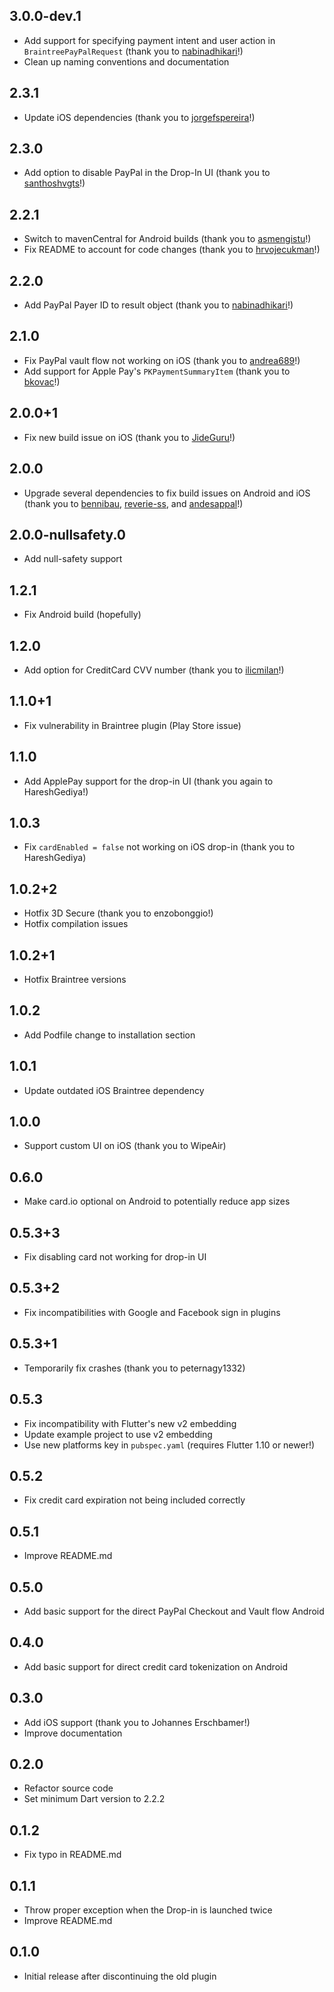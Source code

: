 ## 3.0.0-dev.1

* Add support for specifying payment intent and user action in `BraintreePayPalRequest` (thank you to [nabinadhikari](https://github.com/nabinadhikari)!)
* Clean up naming conventions and documentation

## 2.3.1

* Update iOS dependencies (thank you to [jorgefspereira](https://github.com/jorgefspereira)!)

## 2.3.0

* Add option to disable PayPal in the Drop-In UI (thank you to [santhoshvgts](https://github.com/santhoshvgts)!)

## 2.2.1

* Switch to mavenCentral for Android builds (thank you to [asmengistu](https://github.com/asmengistu)!)
* Fix README to account for code changes (thank you to [hrvojecukman](https://github.com/hrvojecukman)!)

## 2.2.0

* Add PayPal Payer ID to result object (thank you to [nabinadhikari](https://github.com/nabinadhikari)!)

## 2.1.0
* Fix PayPal vault flow not working on iOS (thank you to [andrea689](https://github.com/andrea689)!)
* Add support for Apple Pay's `PKPaymentSummaryItem` (thank you to [bkovac](https://github.com/bkovac)!)

## 2.0.0+1

* Fix new build issue on iOS (thank you to [JideGuru](https://github.com/JideGuru)!)

## 2.0.0

* Upgrade several dependencies to fix build issues on Android and iOS (thank you to [bennibau](https://github.com/bennibau), [reverie-ss](https://github.com/reverie-ss), and [andesappal](https://github.com/andesappal)!)

## 2.0.0-nullsafety.0

* Add null-safety support

## 1.2.1

* Fix Android build (hopefully)

## 1.2.0

* Add option for CreditCard CVV number (thank you to [ilicmilan](https://github.com/ilicmilan)!)

## 1.1.0+1

* Fix vulnerability in Braintree plugin (Play Store issue)

## 1.1.0

* Add ApplePay support for the drop-in UI (thank you again to HareshGediya!)

## 1.0.3

* Fix `cardEnabled = false` not working on iOS drop-in (thank you to HareshGediya)

## 1.0.2+2

* Hotfix 3D Secure (thank you to enzobonggio!)
* Hotfix compilation issues

## 1.0.2+1

* Hotfix Braintree versions

## 1.0.2

* Add Podfile change to installation section

## 1.0.1

* Update outdated iOS Braintree dependency

## 1.0.0

* Support custom UI on iOS (thank you to WipeAir)

## 0.6.0

* Make card.io optional on Android to potentially reduce app sizes

## 0.5.3+3

* Fix disabling card not working for drop-in UI

## 0.5.3+2

* Fix incompatibilities with Google and Facebook sign in plugins

## 0.5.3+1

* Temporarily fix crashes (thank you to peternagy1332)

## 0.5.3

* Fix incompatibility with Flutter's new v2 embedding
* Update example project to use v2 embedding
* Use new platforms key in `pubspec.yaml` (requires Flutter 1.10 or newer!)

## 0.5.2

* Fix credit card expiration not being included correctly

## 0.5.1

* Improve README.md

## 0.5.0

* Add basic support for the direct PayPal Checkout and Vault flow Android

## 0.4.0

* Add basic support for direct credit card tokenization on Android

## 0.3.0

* Add iOS support (thank you to Johannes Erschbamer!)
* Improve documentation

## 0.2.0

* Refactor source code
* Set minimum Dart version to 2.2.2

## 0.1.2

* Fix typo in README.md

## 0.1.1

* Throw proper exception when the Drop-in is launched twice
* Improve README.md

## 0.1.0

* Initial release after discontinuing the old plugin
